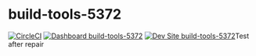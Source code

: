 # build-tools-5372

[![CircleCI](https://circleci.com/gh/pantheon-ci-bot/build-tools-5372.svg?style=shield)](https://circleci.com/gh/pantheon-ci-bot/build-tools-5372)
[![Dashboard build-tools-5372](https://img.shields.io/badge/dashboard-build_tools_5372-yellow.svg)](https://dashboard.pantheon.io/sites/f3848d54-0dd5-4215-8111-ec708931ebc5#dev/code)
[![Dev Site build-tools-5372](https://img.shields.io/badge/site-build_tools_5372-blue.svg)](http://dev-build-tools-5372.pantheonsite.io/)Test after repair
